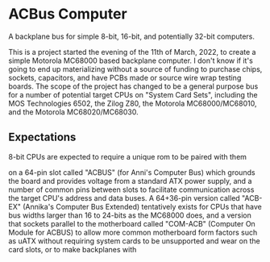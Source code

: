 # ACBus Computer
A backplane bus for simple 8-bit, 16-bit, and potentially 32-bit computers. 

This is a project started the evening of the 11th of March, 2022, to create a simple Motorola MC68000 based backplane computer. I don't know if it's going to end up materializing without a source of funding to purchase chips, sockets, capacitors, and have PCBs made or source wire wrap testing boards. The scope of the project has changed to be a general purpose bus for a number of potential target CPUs on "System Card Sets", including the MOS Technologies 6502, the Zilog Z80, the Motorola MC68000/MC68010, and the Motorola MC68020/MC68030. 

## Expectations

8-bit CPUs are expected to require a unique rom to be paired with them

on a 64-pin slot called "ACBUS" (for Anni's Computer Bus) which grounds the board and provides voltage from a standard ATX power supply, and a number of common pins between slots to facilitate communication across the target CPU's address and data buses. A 64+36-pin version called "ACB-EX" (Annika's Computer Bus Extended) tentatively exists for CPUs that have bus widths larger than 16 to 24-bits as the MC68000 does, and a version that sockets parallel to the motherboard called "COM-ACB" (Computer On Module for ACBUS) to allow more common motherboard form factors such as uATX without requiring system cards to be unsupported and wear on the card slots, or to make backplanes with 
